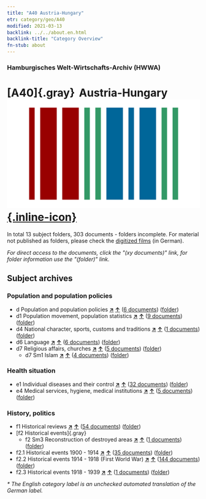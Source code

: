 ```yaml
---
title: "A40 Austria-Hungary"
etr: category/geo/A40
modified: 2021-03-13
backlink: ../../about.en.html
backlink-title: "Category Overview"
fn-stub: about
---
```


### Hamburgisches Welt-Wirtschafts-Archiv (HWWA)
# [A40]{.gray}&#8201; Austria-Hungary&#160; [![Wikidata item](/images/Wikidata-logo.svg){.inline-icon}](http://www.wikidata.org/entity/Q28513)





In total 13 subject folders, 303 documents - folders incomplete.
For material not published as folders, please check the [digitized films](/film/h1_sh) (in German).

_For direct access to the documents, click the "(xy documents)" link, for folder information use the "(folder)" link._

## Subject archives



### Population and population policies

- d Population and population policies [**&nearr;**](../../../subject/i/144221/about.en.html "Population and population policies (all over the world)") [**&uarr;**](../../../subject/about.en.html#d "Subject category system") (<a href="https://pm20.zbw.eu/dfgview/sh/126127,144221" title="about: Austria-Hungary : Population and population policies" target="_blank">6 documents</a>) ([folder](../../../../folder/sh/1261xx/126127/1442xx/144221/about.en.html))
- d1 Population movement, population statistics [**&nearr;**](../../../subject/i/144222/about.en.html "Population movement, population statistics (all over the world)") [**&uarr;**](../../../subject/about.en.html#d1 "Subject category system") (<a href="https://pm20.zbw.eu/dfgview/sh/126127,144222" title="about: Austria-Hungary : Population movement, population statistics" target="_blank">9 documents</a>) ([folder](../../../../folder/sh/1261xx/126127/1442xx/144222/about.en.html))
- d4 National character, sports, customs and traditions [**&nearr;**](../../../subject/i/144228/about.en.html "National character, sports, customs and traditions (all over the world)") [**&uarr;**](../../../subject/about.en.html#d4 "Subject category system") (<a href="https://pm20.zbw.eu/dfgview/sh/126127,144228" title="about: Austria-Hungary : National character, sports, customs and traditions" target="_blank">1 documents</a>) ([folder](../../../../folder/sh/1261xx/126127/1442xx/144228/about.en.html))
- d6 Language [**&nearr;**](../../../subject/i/144239/about.en.html "Language (all over the world)") [**&uarr;**](../../../subject/about.en.html#d6 "Subject category system") (<a href="https://pm20.zbw.eu/dfgview/sh/126127,144239" title="about: Austria-Hungary : Language" target="_blank">6 documents</a>) ([folder](../../../../folder/sh/1261xx/126127/1442xx/144239/about.en.html))
- d7 Religious affairs, churches [**&nearr;**](../../../subject/i/144241/about.en.html "Religious affairs, churches (all over the world)") [**&uarr;**](../../../subject/about.en.html#d7 "Subject category system") (<a href="https://pm20.zbw.eu/dfgview/sh/126127,144241" title="about: Austria-Hungary : Religious affairs, churches" target="_blank">5 documents</a>) ([folder](../../../../folder/sh/1261xx/126127/1442xx/144241/about.en.html))
  - d7 Sm1 Islam [**&nearr;**](../../../subject/i/144242/about.en.html "Islam (all over the world)") [**&uarr;**](../../../subject/about.en.html#d7_Sm1 "Subject category system") (<a href="https://pm20.zbw.eu/dfgview/sh/126127,144242" title="about: Austria-Hungary : Islam" target="_blank">4 documents</a>) ([folder](../../../../folder/sh/1261xx/126127/1442xx/144242/about.en.html))

### Health situation

- e1 Individual diseases and their control [**&nearr;**](../../../subject/i/144265/about.en.html "Individual diseases and their control (all over the world)") [**&uarr;**](../../../subject/about.en.html#e1 "Subject category system") (<a href="https://pm20.zbw.eu/dfgview/sh/126127,144265" title="about: Austria-Hungary : Individual diseases and their control" target="_blank">32 documents</a>) ([folder](../../../../folder/sh/1261xx/126127/1442xx/144265/about.en.html))
- e4 Medical services, hygiene, medical institutions [**&nearr;**](../../../subject/i/144266/about.en.html "Medical services, hygiene, medical institutions (all over the world)") [**&uarr;**](../../../subject/about.en.html#e4 "Subject category system") (<a href="https://pm20.zbw.eu/dfgview/sh/126127,144266" title="about: Austria-Hungary : Medical services, hygiene, medical institutions" target="_blank">5 documents</a>) ([folder](../../../../folder/sh/1261xx/126127/1442xx/144266/about.en.html))

### History, politics

- f1 Historical reviews [**&nearr;**](../../../subject/i/144283/about.en.html "Historical reviews (all over the world)") [**&uarr;**](../../../subject/about.en.html#f1 "Subject category system") (<a href="https://pm20.zbw.eu/dfgview/sh/126127,144283" title="about: Austria-Hungary : Historical reviews" target="_blank">54 documents</a>) ([folder](../../../../folder/sh/1261xx/126127/1442xx/144283/about.en.html))
- [f2 Historical events]{.gray}
  - f2 Sm3 Reconstruction of destroyed areas [**&nearr;**](../../../subject/i/144289/about.en.html "Reconstruction of destroyed areas (all over the world)") [**&uarr;**](../../../subject/about.en.html#f2_Sm3 "Subject category system") (<a href="https://pm20.zbw.eu/dfgview/sh/126127,144289" title="about: Austria-Hungary : Reconstruction of destroyed areas" target="_blank">1 documents</a>) ([folder](../../../../folder/sh/1261xx/126127/1442xx/144289/about.en.html))
- f2.1 Historical events 1900 - 1914 [**&nearr;**](../../../subject/i/181392/about.en.html "Historical events 1900 - 1914 (all over the world)") [**&uarr;**](../../../subject/about.en.html#f2.1 "Subject category system") (<a href="https://pm20.zbw.eu/dfgview/sh/126127,181392" title="about: Austria-Hungary : Historical events 1900 - 1914" target="_blank">35 documents</a>) ([folder](../../../../folder/sh/1261xx/126127/1813xx/181392/about.en.html))
- f2.2 Historical events 1914 - 1918 (First World War) [**&nearr;**](../../../subject/i/181360/about.en.html "Historical events 1914 - 1918 (First World War) (all over the world)") [**&uarr;**](../../../subject/about.en.html#f2.2 "Subject category system") (<a href="https://pm20.zbw.eu/dfgview/sh/126127,181360" title="about: Austria-Hungary : Historical events 1914 - 1918 (First World War)" target="_blank">144 documents</a>) ([folder](../../../../folder/sh/1261xx/126127/1813xx/181360/about.en.html))
- f2.3 Historical events 1918 - 1939 [**&nearr;**](../../../subject/i/181391/about.en.html "Historical events 1918 - 1939 (all over the world)") [**&uarr;**](../../../subject/about.en.html#f2.3 "Subject category system") (<a href="https://pm20.zbw.eu/dfgview/sh/126127,181391" title="about: Austria-Hungary : Historical events 1918 - 1939" target="_blank">1 documents</a>) ([folder](../../../../folder/sh/1261xx/126127/1813xx/181391/about.en.html))


_* The English category label is an unchecked automated translation of the German label._

